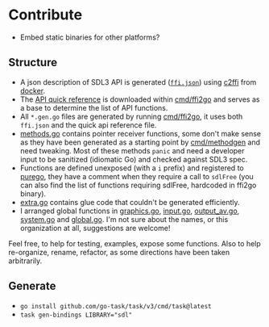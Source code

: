 # Contribute

- Embed static binaries for other platforms?

## Structure

- A json description of SDL3 API is generated ([`ffi.json`](cmd/ffi2go/ffi/sdl.json)) using [c2ffi](https://github.com/rpav/c2ffi) from [docker](Dockerfile).
- The [API quick reference](https://wiki.libsdl.org/SDL3/QuickReference) is downloaded within [cmd/ffi2go](cmd/ffi2go/) and serves as a base to determine the list of API functions.
- All `*.gen.go` files are generated by running [cmd/ffi2go](cmd/ffi2go/), it uses both `ffi.json` and the quick api reference file.
- [methods.go](methods.go) contains pointer receiver functions, some don't make sense as they have been generated as a starting point by [cmd/methodgen](cmd/methodgen/) and need tweaking. Most of these methods `panic` and need a developer input to be sanitized (idiomatic Go) and checked against SDL3 spec.
- Functions are defined unexposed (with a `i` prefix) and registered to [purego](https://github.com/ebitengine/purego), they have a comment when they require a call to `sdlFree` (you can also find the list of functions requiring sdlFree, hardcoded in ffi2go binary).
- [extra.go](extra.go) contains glue code that couldn't be generated efficiently.
- I arranged global functions in [graphics.go](graphics.go), [input.go](input.go), [output_av.go](output_av.go), [system.go](system.go) and [global.go](global.go). I'm not sure about the names, or this organization at all, suggestions are welcome!

Feel free, to help for testing, examples, expose some functions.
Also to help re-organize, rename, refactor, as some directions have been taken arbitrarily. 

## Generate

- `go install github.com/go-task/task/v3/cmd/task@latest`
- `task gen-bindings LIBRARY="sdl"`